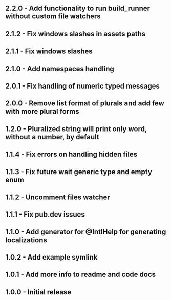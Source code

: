 ## 2.2.0 - Add functionality to run build_runner without custom file watchers
## 2.1.2 - Fix windows slashes in assets paths
## 2.1.1 - Fix windows slashes
## 2.1.0 - Add namespaces handling
## 2.0.1 - Fix handling of numeric typed messages
## 2.0.0 - Remove list format of plurals and add few with more plural forms
## 1.2.0 - Pluralized string will print only word, without a number, by default
## 1.1.4 - Fix errors on handling hidden files
## 1.1.3 - Fix future wait generic type and empty enum
## 1.1.2 - Uncomment files watcher
## 1.1.1 - Fix pub.dev issues
## 1.1.0 - Add generator for @IntlHelp for generating localizations
## 1.0.2 - Add example symlink
## 1.0.1 - Add more info to readme and code docs
## 1.0.0 - Initial release
